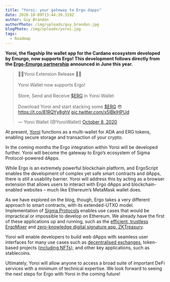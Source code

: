 ```yaml
---
title: "Yoroi: your gateway to Ergo dapps"
date: 2020-10-09T13:44:39.319Z
author: Guy Brandon
authorPhoto: /img/uploads/guy_brandon.jpg
blogPhoto: /img/uploads/yoroi.jpg
tags:
  - Roadmap
---
```

<!--StartFragment-->

**Yoroi, the flagship lite wallet app for the Cardano ecosystem developed by Emurgo, now supports Ergo! This development follows directly from the [Ergo-Emurgo partnership](https://emurgo.io/en/blog/emurgo-to-partner-with-ergo-and-build-blockchain-based-decentralized-financial-solutions) announced in June this year.**

<!--EndFragment-->

<!--EndFragment-->

<!--StartFragment-->

<blockquote class="twitter-tweet"><p lang="en" dir="ltr">📢📢Yoroi Extension Release 📢📢<br><br>Yoroi Wallet now supports Ergo!<br><br>Store, Send and Receive <a href="https://twitter.com/search?q=%24ERG&amp;src=ctag&amp;ref_src=twsrc%5Etfw">$ERG</a> in Yoroi Wallet<br><br>Download Yoroi and start stacking some <a href="https://twitter.com/search?q=%24ERG&amp;src=ctag&amp;ref_src=twsrc%5Etfw">$ERG</a> 😎<a href="https://t.co/81RQYy8ghV">https://t.co/81RQYy8ghV</a> <a href="https://t.co/x5IBklHPUd">pic.twitter.com/x5IBklHPUd</a></p>&mdash; Yoroi Wallet (@YoroiWallet) <a href="https://twitter.com/YoroiWallet/status/1314244618435739648?ref_src=twsrc%5Etfw">October 8, 2020</a></blockquote> <script async src="https://platform.twitter.com/widgets.js" charset="utf-8"></script>

<!--EndFragment-->

<!--StartFragment-->

At present, [Yoroi](https://yoroi-wallet.com/#/) functions as a multi-wallet for ADA and ERG tokens, enabling secure storage and transaction of your crypto.

In the coming months the Ergo integration within Yoroi will be developed further. Yoroi will become the gateway to Ergo’s ecosystem of Sigma Protocol-powered dApps.

While Ergo is an extremely powerful blockchain platform, and ErgoScript enables the development of complex yet safe smart contracts and dApps, there is still a usability barrier. Yoroi will address this by acting as a browser extension that allows users to interact with Ergo dApps and blockchain-enabled websites – much like Ethereum’s MetaMask wallet does.

As we have explored on the blog, though, Ergo takes a very different approach to smart contracts, with its extended-UTXO model. Implementation of [Sigma Protocols](https://ergoplatform.org/en/blog/2020_03_16_ergo_sigma/) enables use cases that would be impractical or impossible to develop on Ethereum. We already have the first of these applications up and running, such as the [efficient, trustless ErgoMixer](https://ergoplatform.org/en/blog/2020_03_20_ergo_mixer/) and [zero-knowledge digital signature app, ZKTreasury](https://ergoplatform.org/en/blog/2020-09-04-announcing-the-zk-treasury-on-ergo/).

Yoroi will enable developers to build web dApps with seamless user interfaces for many use cases such as [decentralised exchanges](https://ergoplatform.org/en/blog/2020-07-31-decentralized-exchange-contracts-on-ergo/), token-based projects ([including NFTs](https://ergoplatform.org/en/blog/2020-09-25-nfts-on-ergo/)), and other key applications, such as stablecoins.

Ultimately, Yoroi will allow anyone to access a broad suite of important DeFi services with a minimum of technical expertise. We look forward to seeing the next steps for Ergo with Yoroi in the coming future!

<!--EndFragment-->